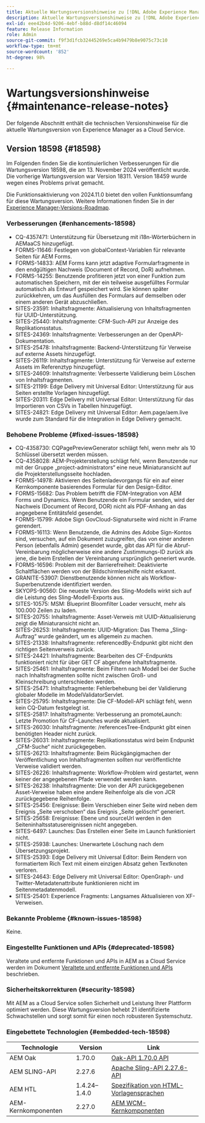 ```yaml
---
title: Aktuelle Wartungsversionshinweise zu [!DNL Adobe Experience Manager] as a Cloud Service.
description: Aktuelle Wartungsversionshinweise zu [!DNL Adobe Experience Manager] as a Cloud Service.
exl-id: eee42b4d-9206-4ebf-b88d-d8df14c46094
feature: Release Information
role: Admin
source-git-commit: f9f3d1fcb32445269e5ca4b9479b8e9075c73c10
workflow-type: tm+mt
source-wordcount: '852'
ht-degree: 98%

---
```



# Wartungsversionshinweise {#maintenance-release-notes}

Der folgende Abschnitt enthält die technischen Versionshinweise für die aktuelle Wartungsversion von Experience Manager as a Cloud Service.

## Version 18598 {#18598}

Im Folgenden finden Sie die kontinuierlichen Verbesserungen für die Wartungsversion 18598, die am 13. November 2024 veröffentlicht wurde. Die vorherige Wartungsversion war Version 18311. Version 18459 wurde wegen eines Problems privat gemacht.

Die Funktionsaktivierung von 2024.11.0 bietet den vollen Funktionsumfang für diese Wartungsversion. Weitere Informationen finden Sie in der [Experience Manager-Versions-Roadmap](https://experienceleague.adobe.com/de/docs/experience-manager-release-information/aem-release-updates/update-releases-roadmap).

### Verbesserungen {#enhancements-18598}

* CQ-4357471: Unterstützung für Übersetzung mit i18n-Wörterbüchern in AEMaaCS hinzugefügt.
* FORMS-11646: Festlegen von globalContext-Variablen für relevante Seiten für AEM Forms.
* FORMS-14833: AEM Forms kann jetzt adaptive Formularfragmente in den endgültigen Nachweis (Document of Record, DoR) aufnehmen.
* FORMS-14255: Benutzende profitieren jetzt von einer Funktion zum automatischen Speichern, mit der ein teilweise ausgefülltes Formular automatisch als Entwurf gespeichert wird. Sie können später zurückkehren, um das Ausfüllen des Formulars auf demselben oder einem anderen Gerät abzuschließen.
* SITES-23591: Inhaltsfragmente: Aktualisierung von Inhaltsfragmenten für UUID-Unterstützung.
* SITES-25440: Inhaltsfragmente: CFM-Such-API zur Anzeige des Replikationsstatus.
* SITES-24369: Inhaltsfragmente: Verbesserungen an der OpenAPI-Dokumentation.
* SITES-25478: Inhaltsfragmente: Backend-Unterstützung für Verweise auf externe Assets hinzugefügt.
* SITES-26119: Inhaltsfragmente: Unterstützung für Verweise auf externe Assets im Referenztyp hinzugefügt.
* SITES-24609: Inhaltsfragmente: Verbesserte Validierung beim Löschen von Inhaltsfragmenten.
* SITES-21199: Edge Delivery mit Universal Editor: Unterstützung für aus Seiten erstellte Vorlagen hinzugefügt.
* SITES-20311: Edge Delivery mit Universal Editor: Unterstützung für das Importieren von CSVs in Tabellen hinzugefügt.
* SITES-24821: Edge Delivery mit Universal Editor: Aem.page/aem.live wurde zum Standard für die Integration in Edge Delivery gemacht.

### Behobene Probleme {#fixed-issues-18598}

* CQ-4358730: CQPagePreviewGenerator schlägt fehl, wenn mehr als 10 Schlüssel übersetzt werden müssen.
* CQ-4358028: AEM-Projekterstellung schlägt fehl, wenn Benutzende nur mit der Gruppe „project-administrators“ eine neue Miniaturansicht auf die Projekterstellungsseite hochladen.
* FORMS-14978: Aktivieren des Seitenladevorgangs für ein auf einer Kernkomponente basierendes Formular für den Design-Editor.
* FORMS-15682: Das Problem betrifft die FDM-Integration von AEM Forms und Dynamics. Wenn Benutzende ein Formular senden, wird der Nachweis (Document of Record, DOR) nicht als PDF-Anhang an das angegebene Entitätsfeld gesendet.
* FORMS-15799: Adobe Sign GovCloud-Signaturseite wird nicht in iFrame gerendert.
* FORMS-16113: Wenn Benutzende, die Admins des Adobe Sign-Kontos sind, versuchen, auf ein Dokument zuzugreifen, das von einer anderen Person (ebenfalls Admin) gesendet wurde, gibt das API für die Abruf-Vereinbarung möglicherweise eine andere Zustimmungs-ID zurück als jene, die beim Erstellen der Vereinbarung ursprünglich generiert wurde.
* FORMS-16596: Problem mit der Barrierefreiheit: Deaktivierte Schaltflächen werden von der Bildschirmlesehilfe nicht erkannt.
* GRANITE-53907: Dienstbenutzende können nicht als Workflow-Superbenutzende identifiziert werden.
* SKYOPS-90560: Die neueste Version des Sling-Modells wirkt sich auf die Leistung des Sling-Modell-Exports aus.
* SITES-10575: MSM: Blueprint Bloomfilter Loader versucht, mehr als 100.000 Zeilen zu laden.
* SITES-20755: Inhaltsfragmente: Asset-Verweis mit UUID-Aktualisierung zeigt die Miniaturansicht nicht an.
* SITES-26253: Inhaltsfragmente: UUID-Migration: Das Thema „Sling-Auftrag“ wurde geändert, um es allgemein zu machen.
* SITES-21338: Inhaltsfragmente: referencedBy-Endpunkt gibt nicht den richtigen Seitenverweis zurück.
* SITES-24421: Inhaltsfragmente: Bearbeiten des CF-Endpunkts funktioniert nicht für über GET CF abgerufene Inhaltsfragmente.
* SITES-25461: Inhaltsfragmente: Beim Filtern nach Modell bei der Suche nach Inhaltsfragmenten sollte nicht zwischen Groß- und Kleinschreibung unterschieden werden.
* SITES-25471: Inhaltsfragmente: Fehlerbehebung bei der Validierung globaler Modelle im ModelValidatorServlet.
* SITES-25795: Inhaltsfragmente: Die CF-Modell-API schlägt fehl, wenn kein CQ-Datum festgelegt ist.
* SITES-25817: Inhaltsfragmente: Verbesserung an promoteLaunch: Letzte Promotion für CF-Launches wurde aktualisiert.
* SITES-26030: Inhaltsfragmente: /referencesTree-Endpunkt gibt einen benötigten Header nicht zurück.
* SITES-26031: Inhaltsfragmente: Replikationsstatus wird beim Endpunkt „CFM-Suche“ nicht zurückgegeben.
* SITES-26213: Inhaltsfragmente: Beim Rückgängigmachen der Veröffentlichung von Inhaltsfragmenten sollten nur veröffentlichte Verweise validiert werden.
* SITES-26226: Inhaltsfragmente: Workflow-Problem wird gestartet, wenn keiner der angegebenen Pfade verwendet werden kann.
* SITES-26238: Inhaltsfragmente: Die von der API zurückgegebenen Asset-Verweise haben eine andere Reihenfolge als die von JCR zurückgegebene Reihenfolge.
* SITES-25456: Ereignisse: Beim Verschieben einer Seite wird neben dem Ereignis „Seite verschoben“ das Ereignis „Seite gelöscht“ generiert.
* SITES-25658: Ereignisse: Ebene und sourceUrl werden in den Seiteninhaltsstatusereignissen nicht angegeben.
* SITES-6497: Launches: Das Erstellen einer Seite im Launch funktioniert nicht.
* SITES-25938: Launches: Unerwartete Löschung nach dem Übersetzungsprojekt.
* SITES-25393: Edge Delivery mit Universal Editor: Beim Rendern von formatiertem Rich Text mit einem einzigen Absatz gehen Textknoten verloren.
* SITES-24643: Edge Delivery mit Universal Editor: OpenGraph- und Twitter-Metadatenattribute funktionieren nicht im Seitenmetadatenmodell.
* SITES-25401: Experience Fragments: Langsames Aktualisieren von XF-Verweisen.

### Bekannte Probleme {#known-issues-18598}

Keine.

### Eingestellte Funktionen und APIs {#deprecated-18598}

Veraltete und entfernte Funktionen und APIs in AEM as a Cloud Service werden im Dokument [Veraltete und entfernte Funktionen und APIs](/help/release-notes/deprecated-removed-features.md) beschrieben.

### Sicherheitskorrekturen {#security-18598}

Mit AEM as a Cloud Service sollen Sicherheit und Leistung Ihrer Plattform optimiert werden. Diese Wartungsversion behebt 21 identifizierte Schwachstellen und sorgt somit für einen noch robusteren Systemschutz.

### Eingebettete Technologien {#embedded-tech-18598}

| Technologie | Version | Link |
|---|---|---|
| AEM Oak | 1.70.0 | [Oak-API 1.70.0 API](https://www.javadoc.io/doc/org.apache.jackrabbit/oak-api/1.70.0/index.html) |
| AEM SLING-API | 2.27.6 | [Apache Sling-API 2.27.6-API](https://www.javadoc.io/doc/org.apache.sling/org.apache.sling.api/latest/index.html) |
| AEM HTL | 1.4.24–1.4.0 | [Spezifikation von HTML-Vorlagensprachen](https://github.com/adobe/htl-spec) |
| AEM-Kernkomponenten | 2.27.0 | [AEM WCM-Kernkomponenten](https://github.com/adobe/aem-core-wcm-components) |
